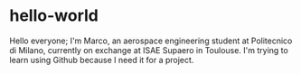 # hello-world
Hello everyone;
I'm Marco, an aerospace engineering student at Politecnico di Milano, currently on exchange at ISAE Supaero in Toulouse. I'm trying to learn using Github because I need it for a project.
